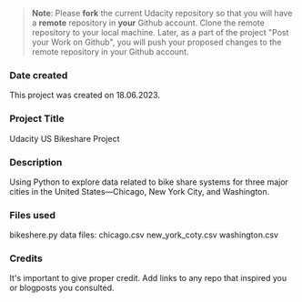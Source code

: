 >**Note**: Please **fork** the current Udacity repository so that you will have a **remote** repository in **your** Github account. Clone the remote repository to your local machine. Later, as a part of the project "Post your Work on Github", you will push your proposed changes to the remote repository in your Github account.

### Date created
This project was created on 18.06.2023.

### Project Title
Udacity US Bikeshare Project

### Description
Using Python to explore data related to bike share systems for three major cities in the United States—Chicago, New York City, and Washington.

### Files used
bikeshere.py
data files:
    chicago.csv
    new_york_coty.csv
    washington.csv

### Credits
It's important to give proper credit. Add links to any repo that inspired you or blogposts you consulted.

